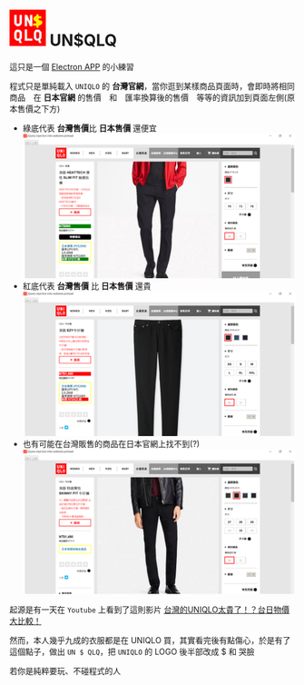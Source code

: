 # ![UNSQLQ](/assets/icons/png/64x64.png) UN$QLQ

這只是一個 [Electron APP](http://electron.atom.io/) 的小練習

程式只是單純載入 `UNIQLO` 的 **台灣官網**，當你逛到某樣商品頁面時，會即時將相同商品　在 **日本官網** 的售價　和　匯率換算後的售價　等等的資訊加到頁面左側(原本售價之下方)

- 綠底代表 **台灣售價**比 **日本售價** 還便宜
![cheap](/demo/cheap.PNG)
- 紅底代表 **台灣售價** 比 **日本售價** 還貴
![expensive](/demo/expensive.PNG)
- 也有可能在台灣販售的商品在日本官網上找不到(?)
![none](/demo/none.PNG)

起源是有一天在 `Youtube` 上看到了這則影片 [台灣的UNIQLO太貴了！？台日物價大比較！](https://www.youtube.com/watch?v=23GKFZeFPTo)

然而，本人幾乎九成的衣服都是在 UNIQLO 買，其實看完後有點傷心，於是有了這個點子，做出 `UN $ QLQ`，把 `UNIQLO` 的 LOGO 後半部改成 $ 和 哭臉

若你是純粹要玩、不碰程式的人